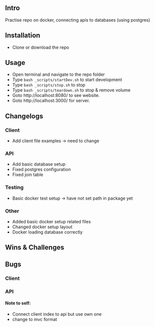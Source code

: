 ## Intro
Practise repo on docker, connecting apis to databases (using postgres)

## Installation
- Clone or download the repo

## Usage
- Open terminal and navigate to the repo folder 
- Type `bash _scripts/startDev.sh` to start development
- Type `bash _scripts/stop.sh` to stop
- Type `bash _scripts/teardown.sh` to stop & remove volume
- Goto http://localhost:8080/ to see website. 
- Goto http://localhost:3000/ for server. 

## Changelogs
### Client
- Add client file examples -> need to change

### API
- Add basic database setup
- Fixed postgres configuration
- Fixed join table

### Testing
- Basic docker test setup -> have not set path in package yet

### Other
- Added basic docker setup related files
- Changed docker setup layout
- Docker loading database correctly

## Wins & Challenges

## Bugs
### Client

### API

#### Note to self:
- Connect client index to api but use own one
- change to mvc format